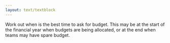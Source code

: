 ```yaml
---
layout: text/textblock
---
```


Work out when is the best time to ask for budget. This may be at the start of the financial year when budgets are being allocated, or at the end when teams may have spare budget.


